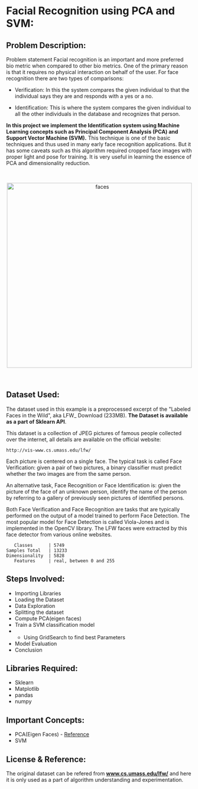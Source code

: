 # Facial Recognition using PCA and SVM:
## Problem Description:
Problem statement Facial recognition is an important and more preferred bio metric when compared to other bio metrics. One of the primary reason is that it requires no physical interaction on behalf of the user. For face recognition there are two types of comparisons:

- Verification: In this the system compares the given individual to that the individual says they are and responds with a yes or a no.

- Identification: This is where the system compares the given individual to all the other individuals in the database and recognizes that person.

**In this project we implement the Identification system using Machine Learning concepts such as Principal Component Analysis (PCA) and Support Vector Machine (SVM).**
This technique is one of the basic techniques and thus used in many early face recognition applications. But it has some caveats such as this algorithm required cropped face images with proper light and pose for training. It is very useful in learning the essence of PCA and dimensionality reduction.  

<br>
<p align="center">
<img src="https://raw.githubusercontent.com/samarth0174/PCA-MINIPROJECT/master/dataset_image.png" alt="faces" width="500" height="500">    
</p>
<br>

## Dataset Used:
The dataset used in this example is a preprocessed excerpt of the "Labeled Faces in the Wild", aka LFW_ Download (233MB). 
**The Dataset is available as a part of Sklearn API**.

This dataset is a collection of JPEG pictures of famous people collected over the internet, all details are available on the official website:

    http://vis-www.cs.umass.edu/lfw/

Each picture is centered on a single face. The typical task is called Face Verification: given a pair of two pictures, a binary classifier must predict whether the two images are from the same person.

An alternative task, Face Recognition or Face Identification is: given the picture of the face of an unknown person, identify the name of the person by referring to a gallery of previously seen pictures of identified persons.

Both Face Verification and Face Recognition are tasks that are typically performed on the output of a model trained to perform Face Detection. The most popular model for Face Detection is called Viola-Jones and is implemented in the OpenCV library. The LFW faces were extracted by this face detector from various online websites.

```
   Classes      | 5749
Samples Total   | 13233
Dimensionality  | 5828
   Features     | real, between 0 and 255
``` 
## Steps Involved:
- Importing Libraries
- Loading the Dataset
- Data Exploration
- Splitting the dataset 
- Compute PCA(eigen faces) 
- Train a SVM classification model
- * Using GridSearch to find best Parameters
- Model Evaluation
- Conclusion

## Libraries Required:
- Sklearn 
- Matplotlib
- pandas
- numpy

## Important Concepts:
- PCA(Eigen Faces) - <a href="https://scikit-learn.org/stable/auto_examples/applications/plot_face_recognition.html">Reference</a>
- SVM

## License & Reference:
The original dataset can be refered from **www.cs.umass.edu/lfw/** and here it is only used as a part of algorithm understanding and experimentation.
